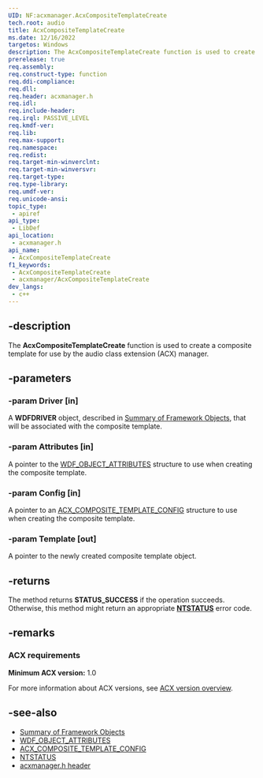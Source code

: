 ```yaml
---
UID: NF:acxmanager.AcxCompositeTemplateCreate
tech.root: audio
title: AcxCompositeTemplateCreate
ms.date: 12/16/2022
targetos: Windows
description: The AcxCompositeTemplateCreate function is used to create a composite template for use by the audio class extension (ACX) manager.
prerelease: true
req.assembly: 
req.construct-type: function
req.ddi-compliance: 
req.dll: 
req.header: acxmanager.h
req.idl: 
req.include-header: 
req.irql: PASSIVE_LEVEL
req.kmdf-ver: 
req.lib: 
req.max-support: 
req.namespace: 
req.redist: 
req.target-min-winverclnt: 
req.target-min-winversvr: 
req.target-type: 
req.type-library: 
req.umdf-ver: 
req.unicode-ansi: 
topic_type:
 - apiref
api_type:
 - LibDef
api_location:
 - acxmanager.h
api_name:
 - AcxCompositeTemplateCreate
f1_keywords:
 - AcxCompositeTemplateCreate
 - acxmanager/AcxCompositeTemplateCreate
dev_langs:
 - c++
---
```


## -description

The **AcxCompositeTemplateCreate** function is used to create a composite template for use by the audio class extension (ACX) manager.

## -parameters

### -param Driver [in]

A **WDFDRIVER** object, described in [Summary of Framework Objects](/windows-hardware/drivers/wdf/summary-of-framework-objects), that will be associated with the composite template.

### -param Attributes [in]

A pointer to the [WDF_OBJECT_ATTRIBUTES](../wdfobject/ns-wdfobject-_wdf_object_attributes.md) structure to use when creating the composite template.

### -param Config [in]

A pointer to an [ACX_COMPOSITE_TEMPLATE_CONFIG](ns-acxmanager-acx_composite_template_config.md) structure to use when creating the composite template.

### -param Template [out]

A pointer to the newly created composite template object.

## -returns

The method returns **STATUS_SUCCESS** if the operation succeeds. Otherwise, this method might return an appropriate **[NTSTATUS](/windows-hardware/drivers/kernel/ntstatus-values)** error code.

## -remarks

### ACX requirements

**Minimum ACX version:** 1.0

For more information about ACX versions, see [ACX version overview](/windows-hardware/drivers/audio/acx-version-overview).

## -see-also

- [Summary of Framework Objects](/windows-hardware/drivers/wdf/summary-of-framework-objects)
- [WDF_OBJECT_ATTRIBUTES](../wdfobject/ns-wdfobject-_wdf_object_attributes.md)
- [ACX_COMPOSITE_TEMPLATE_CONFIG](ns-acxmanager-acx_composite_template_config.md)
- [NTSTATUS](/windows-hardware/drivers/kernel/ntstatus-values)
- [acxmanager.h header](index.md)
